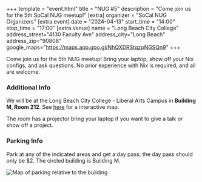 +++
template = "event.html"
title = "NUG #5"
description = "Come join us for the 5th SoCal NUG meetup!"
[extra]
organizer = "SoCal NUG Organizers"
[extra.event]
date = "2024-04-13"
start_time = "14:00"
stop_time = "17:00"
[extra.venue]
name = "Long Beach City College"
address_street="4130 Faculty Ave"
address_city="Long Beach"
address_zip="90808"
google_maps="https://maps.app.goo.gl/NhQXDRStqzpNGSQn9"
+++

Come join us for the 5th NUG meetup!
Bring your laptop, show off your Nix configs, and ask questions.
No prior experience with Nix is required, and all are welcome.

### Additional Info

We will be at the Long Beach City College - Liberal Arts Campus in **Building M, Room 212**.
See [here](https://map.concept3d.com/?id=1218#!ce/31184?ct/65524,65523,65522,31186,66005,66006,66007,66008,66009,66010,66011?s/?mc/33.83376885875248,-118.13663332465279?z/20.07488250432149?lvl/2) for a interactive map.

The room has a projector bring your laptop if you want to give a talk or show off a project.

### Parking Info

Park at any of the indicated areas and get a day pass; the day pass should only be $2.
The circled building is Building M.

![Map of parking relative to the building](/images/events/lbcc-lac/map-view-parking-and-building-m.jpg)

